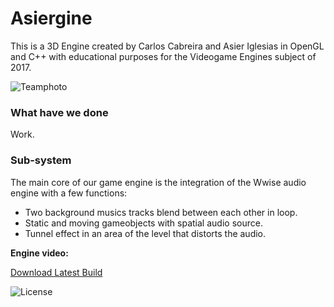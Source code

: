 # Asiergine

This is a 3D Engine created by Carlos Cabreira and Asier Iglesias in OpenGL and C++ with educational purposes for the Videogame Engines
subject of 2017.

![Teamphoto](https://i.imgur.com/U6r3rpw.png)

### What have we done   
Work.

### Sub-system   
The main core of our game engine is the integration of the Wwise audio engine with a few functions:
- Two background musics tracks blend between each other in loop.
- Static and moving gameobjects with spatial audio source.
- Tunnel effect in an area of the level that distorts the audio.

**Engine video:**


<dl>
  <a href="https://github.com/carcasanchez/Asiergine/releases/download/Assignment2/Asiergine_v0.8.zip" class="btn">Download Latest Build</a>
</dl>

![License](https://github.com/carcasanchez/Asiergine/blob/master/LICENSE)
